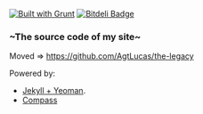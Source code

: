 [![Built with Grunt](https://cdn.gruntjs.com/builtwith.png)](http://gruntjs.com/) [![Bitdeli Badge](https://d2weczhvl823v0.cloudfront.net/AgtLucas/agtlucas/trend.png)](https://bitdeli.com/free "Bitdeli Badge")

### ~The source code of my site~ 
Moved => https://github.com/AgtLucas/the-legacy

Powered by:

* [Jekyll + Yeoman](https://github.com/robwierzbowski/generator-jekyllrb).
* [Compass](http://compass-style.org/)
